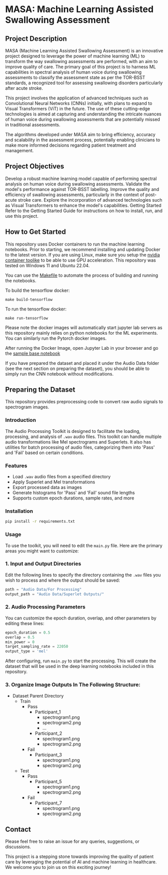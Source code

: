 # MASA: Machine Learning Assisted Swallowing Assessment

## Project Description
MASA (Machine Learning Assisted Swallowing Assessment) is an innovative project designed to leverage the power of machine learning (ML) to transform the way swallowing assessments are performed, with an aim to improve quality of care. The primary goal of this project is to harness ML capabilities in spectral analysis of human voice during swallowing assessments to classify the assessment state as per the TOR-BSST standards, a recognized tool for assessing swallowing disorders particularly after acute stroke.

This project involves the application of advanced techniques such as Convolutional Neural Networks (CNNs) initially, with plans to expand to Visual Transformers (ViT) in the future. The use of these cutting-edge technologies is aimed at capturing and understanding the intricate nuances of human voice during swallowing assessments that are potentially missed in traditional assessments.

The algorithms developed under MASA aim to bring efficiency, accuracy and scalability in the assessment process, potentially enabling clinicians to make more informed decisions regarding patient treatment and management.

## Project Objectives
Develop a robust machine learning model capable of performing spectral analysis on human voice during swallowing assessments.
Validate the model's performance against TOR-BSST labelling.
Improve the quality and efficiency of swallowing assessments, particularly in the context of post-acute stroke care.
Explore the incorporation of advanced technologies such as Visual Transformers to enhance the model's capabilities.
Getting Started
Refer to the Getting Started Guide for instructions on how to install, run, and use this project.

## How to Get Started


This repository uses Docker containers to run the machine learning notebooks. Prior to starting, we recommend installing and updating Docker to the latest version. If you are using Linux, make sure you setup the [nvidia container toolike](https://docs.nvidia.com/datacenter/cloud-native/container-toolkit/latest/install-guide.html)  to be able to use GPU acceleration. This repository was tested on Windows 11 and Ubuntu 22.04.


You can use the [Makefile](Makefile) to automate the process of building and running the notebooks. 

To build the tensorflow docker:

```
make build-tensorflow
```
To run the tensorflow docker:
```
make run-tensorflow
```
Please note the docker images will automatically start jupyter lab servers as this repository mainly relies on python notebooks for the ML experiments. You can similarly run the Pytorch docker images.


After running the Docker Image, open Jupyter Lab in your browser and go the [sample base notebook](Notebooks/Base%20(Single%20Network)-Densenet.ipynb) 


If you have prepared the dataset and placed it under the Audio Data folder (see the next section on preparing the dataset), you should be able to simply run the CNN notebook without modifications.


## Preparing the Dataset


This repository provides preprocessing code to convert raw audio signals to spectrogram images.
### Introduction
The Audio Processing Toolkit is designed to facilitate the loading, processing, and analysis of `.wav` audio files. This toolkit can handle multiple audio transformations like Mel spectrograms and Superlets. It also has utilities for batch processing of audio files, categorizing them into 'Pass' and 'Fail' based on certain conditions.

### Features
- Load `.wav` audio files from a specified directory
- Apply Superlet and Mel transformations
- Export processed data as images
- Generate histograms for 'Pass' and 'Fail' sound file lengths
- Supports custom epoch durations, sample rates, and more

### Installation
```bash
pip install -r requirements.txt
```
### Usage
To use the toolkit, you will need to edit the `main.py` file. Here are the primary areas you might want to customize:

### 1. Input and Output Directories
Edit the following lines to specify the directory containing the `.wav` files you wish to process and where the output should be saved:
```python
path = "Audio Data/For Processing"
output_path = "Audio Data/Superlet Outputs/"
```

### 2. Audio Processing Parameters
You can customize the epoch duration, overlap, and other parameters by editing these lines:
```python
epoch_duration = 0.5
overlap = 0.5
min_power = 0
target_sampling_rate = 22050
output_type = 'mel'
```

After configuring, run `main.py` to start the processing. This will create the dataset that will be used in the deep learning notebooks included in this repository.

### 3. Organize Image Outputs In The Following Structure:
- Dataset Parent Directory
  - Train
    - Pass
      - Participant_1
        - spectrogram1.png
        - spectrogram2.png
        - ...
      - Participant_2
        - spectrogram1.png
        - spectrogram2.png
    - Fail
      - Participant_3
        - spectrogram1.png
        - spectrogram2.png
  - Test
    - Pass
      - Participant_5
        - spectrogram1.png
        - spectrogram2.png
    - Fail
      - Participant_7
        - spectrogram1.png
        - spectrogram2.png



## Contact
Please feel free to raise an issue for any queries, suggestions, or discussions.

This project is a stepping stone towards improving the quality of patient care by leveraging the potential of AI and machine learning in healthcare. We welcome you to join us on this exciting journey!
